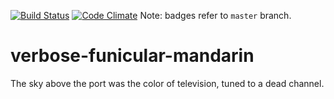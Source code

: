 [![Build Status](https://travis-ci.org/jimCresswell/verbose-funicular-mandarin.svg?branch=master)](https://travis-ci.org/jimCresswell/verbose-funicular-mandarin) [![Code Climate](https://codeclimate.com/github/jimCresswell/verbose-funicular-mandarin/badges/gpa.svg)](https://codeclimate.com/github/jimCresswell/verbose-funicular-mandarin)
Note: badges refer to `master` branch.

# verbose-funicular-mandarin
The sky above the port was the color of television, tuned to a dead channel.

